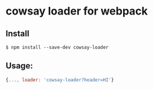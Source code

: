 # cowsay loader for webpack

## Install

```
$ npm install --save-dev cowsay-loader
```

## Usage:

```js
{..., loader: 'cowsay-loader?header=HI'}
```
